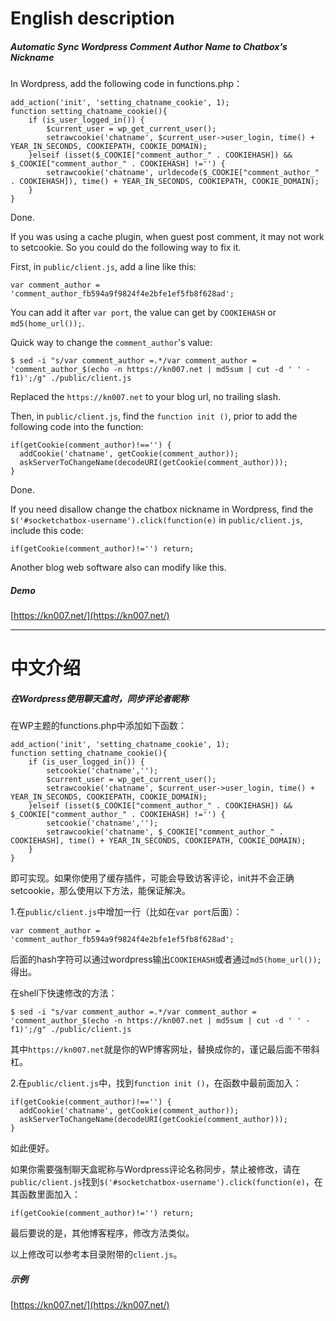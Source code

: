 # English description



##### Automatic Sync Wordpress Comment Author Name to Chatbox's Nickname

In Wordpress, add the following code in functions.php：
```
add_action('init', 'setting_chatname_cookie', 1);
function setting_chatname_cookie(){
	if (is_user_logged_in()) {
		$current_user = wp_get_current_user();
		setrawcookie('chatname', $current_user->user_login, time() + YEAR_IN_SECONDS, COOKIEPATH, COOKIE_DOMAIN);
	}elseif (isset($_COOKIE["comment_author_" . COOKIEHASH]) && $_COOKIE["comment_author_" . COOKIEHASH] !='') {
		setrawcookie('chatname', urldecode($_COOKIE["comment_author_" . COOKIEHASH]), time() + YEAR_IN_SECONDS, COOKIEPATH, COOKIE_DOMAIN);
	}
}
```
Done. 

If you was using a cache plugin, when guest post comment, it may not work to setcookie. So you could do the following way to fix it.

First, in `public/client.js`, add a line like this:
```
var comment_author = 'comment_author_fb594a9f9824f4e2bfe1ef5fb8f628ad';
```
You can add it after `var port`, the value can get by `COOKIEHASH` or `md5(home_url());`.

Quick way to change the `comment_author`'s value:
```
$ sed -i "s/var comment_author =.*/var comment_author = 'comment_author_$(echo -n https://kn007.net | md5sum | cut -d ' ' -f1)';/g" ./public/client.js
```
Replaced the `https://kn007.net` to your blog url, no trailing slash.

Then, in `public/client.js`, find the `function init ()`, prior to add the following code into the function:
```
if(getCookie(comment_author)!=='') {
  addCookie('chatname', getCookie(comment_author));
  askServerToChangeName(decodeURI(getCookie(comment_author)));
}
```
Done.

If you need disallow change the chatbox nickname in Wordpress, find the `$('#socketchatbox-username').click(function(e)` in `public/client.js`, include this code:
```
if(getCookie(comment_author)!='') return;
```

Another blog web software also can modify like this.


##### Demo

[https://kn007.net/](https://kn007.net/)




-----------------------------------------------------------
# 中文介绍



##### 在Wordpress使用聊天盒时，同步评论者昵称

在WP主题的functions.php中添加如下函数：
```
add_action('init', 'setting_chatname_cookie', 1);
function setting_chatname_cookie(){
	if (is_user_logged_in()) {
		setcookie('chatname','');
		$current_user = wp_get_current_user();
		setrawcookie('chatname', $current_user->user_login, time() + YEAR_IN_SECONDS, COOKIEPATH, COOKIE_DOMAIN);
	}elseif (isset($_COOKIE["comment_author_" . COOKIEHASH]) && $_COOKIE["comment_author_" . COOKIEHASH] !='') {
		setcookie('chatname','');
		setrawcookie('chatname', $_COOKIE["comment_author_" . COOKIEHASH], time() + YEAR_IN_SECONDS, COOKIEPATH, COOKIE_DOMAIN);
	}
}
```
即可实现。如果你使用了缓存插件，可能会导致访客评论，init并不会正确setcookie，那么使用以下方法，能保证解决。

1.在`public/client.js`中增加一行（比如在`var port`后面）：
```
var comment_author = 'comment_author_fb594a9f9824f4e2bfe1ef5fb8f628ad';
```
后面的hash字符可以通过wordpress输出`COOKIEHASH`或者通过`md5(home_url());`得出。

在shell下快速修改的方法：
```
$ sed -i "s/var comment_author =.*/var comment_author = 'comment_author_$(echo -n https://kn007.net | md5sum | cut -d ' ' -f1)';/g" ./public/client.js
```
其中`https://kn007.net`就是你的WP博客网址，替换成你的，谨记最后面不带斜杠。

2.在`public/client.js`中，找到`function init ()`，在函数中最前面加入：
```
if(getCookie(comment_author)!=='') {
  addCookie('chatname', getCookie(comment_author));
  askServerToChangeName(decodeURI(getCookie(comment_author)));
}
```
如此便好。

如果你需要强制聊天盒昵称与Wordpress评论名称同步，禁止被修改，请在`public/client.js`找到`$('#socketchatbox-username').click(function(e)`，在其函数里面加入：
```
if(getCookie(comment_author)!='') return;
```

最后要说的是，其他博客程序，修改方法类似。

以上修改可以参考本目录附带的`client.js`。


##### 示例

[https://kn007.net/](https://kn007.net/) 

